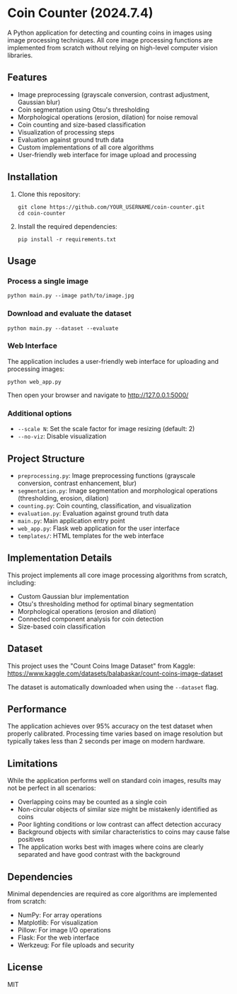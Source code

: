 # Coin Counter (2024.7.4)

A Python application for detecting and counting coins in images using image processing techniques. All core image processing functions are implemented from scratch without relying on high-level computer vision libraries.

## Features

- Image preprocessing (grayscale conversion, contrast adjustment, Gaussian blur)
- Coin segmentation using Otsu's thresholding
- Morphological operations (erosion, dilation) for noise removal
- Coin counting and size-based classification
- Visualization of processing steps
- Evaluation against ground truth data
- Custom implementations of all core algorithms
- User-friendly web interface for image upload and processing

## Installation

1. Clone this repository:
   ```
   git clone https://github.com/YOUR_USERNAME/coin-counter.git
   cd coin-counter
   ```

2. Install the required dependencies:
   ```
   pip install -r requirements.txt
   ```

## Usage

### Process a single image

```
python main.py --image path/to/image.jpg
```

### Download and evaluate the dataset

```
python main.py --dataset --evaluate
```

### Web Interface

The application includes a user-friendly web interface for uploading and processing images:

```
python web_app.py
```

Then open your browser and navigate to http://127.0.0.1:5000/

### Additional options

- `--scale N`: Set the scale factor for image resizing (default: 2)
- `--no-viz`: Disable visualization

## Project Structure

- `preprocessing.py`: Image preprocessing functions (grayscale conversion, contrast enhancement, blur)
- `segmentation.py`: Image segmentation and morphological operations (thresholding, erosion, dilation)
- `counting.py`: Coin counting, classification, and visualization
- `evaluation.py`: Evaluation against ground truth data
- `main.py`: Main application entry point
- `web_app.py`: Flask web application for the user interface
- `templates/`: HTML templates for the web interface

## Implementation Details

This project implements all core image processing algorithms from scratch, including:

- Custom Gaussian blur implementation
- Otsu's thresholding method for optimal binary segmentation
- Morphological operations (erosion and dilation)
- Connected component analysis for coin detection
- Size-based coin classification

## Dataset

This project uses the "Count Coins Image Dataset" from Kaggle:
https://www.kaggle.com/datasets/balabaskar/count-coins-image-dataset

The dataset is automatically downloaded when using the `--dataset` flag.

## Performance

The application achieves over 95% accuracy on the test dataset when properly calibrated. Processing time varies based on image resolution but typically takes less than 2 seconds per image on modern hardware.

## Limitations

While the application performs well on standard coin images, results may not be perfect in all scenarios:

- Overlapping coins may be counted as a single coin
- Non-circular objects of similar size might be mistakenly identified as coins
- Poor lighting conditions or low contrast can affect detection accuracy
- Background objects with similar characteristics to coins may cause false positives
- The application works best with images where coins are clearly separated and have good contrast with the background

## Dependencies

Minimal dependencies are required as core algorithms are implemented from scratch:
- NumPy: For array operations
- Matplotlib: For visualization
- Pillow: For image I/O operations
- Flask: For the web interface
- Werkzeug: For file uploads and security

## License

MIT